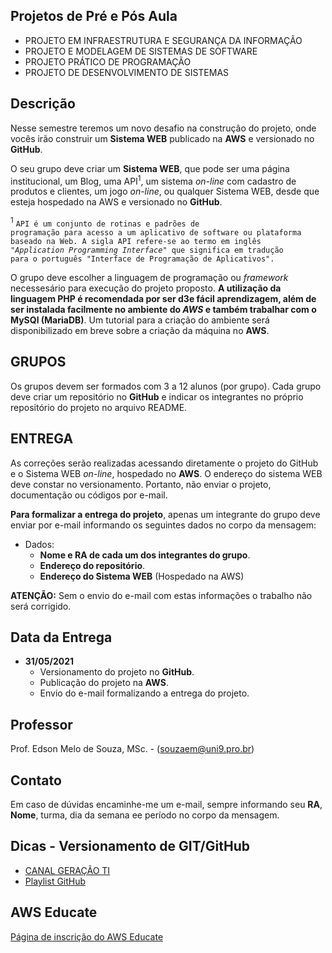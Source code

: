 ## Projetos de Pré e Pós Aula
* PROJETO EM INFRAESTRUTURA E SEGURANÇA DA INFORMAÇÃO
* PROJETO E MODELAGEM DE SISTEMAS DE SOFTWARE
* PROJETO PRÁTICO DE PROGRAMAÇÃO
* PROJETO DE DESENVOLVIMENTO DE SISTEMAS

## Descrição
Nesse semestre teremos um novo desafio na construção do projeto, onde vocês irão construir um **Sistema WEB** publicado na **AWS** e versionado no **GitHub**.

O seu grupo deve criar um **Sistema WEB**, que pode ser uma página institucional, um Blog, uma API<sup>1</sup>, um sistema *on-line* com cadastro de produtos e clientes, um jogo *on-line*, ou qualquer Sistema WEB, desde que esteja hospedado na AWS e versionado no **GitHub**.

<sup>1</sup> <code>API é um conjunto de rotinas e padrões de programação para acesso a um aplicativo de software ou plataforma baseado na Web. A sigla API refere-se ao termo em inglês "*Application Programming Interface*" que significa em tradução para o português "Interface de Programação de Aplicativos".
</code>

O grupo deve escolher a linguagem de programação ou *framework* necessesário para execução do projeto proposto. **A utilização da linguagem PHP é recomendada por ser d3e fácil aprendizagem, além de ser instalada facilmente no ambiente do *AWS* e também trabalhar com o MySQl (MariaDB)**. Um tutorial para a criação do ambiente será disponibilizado em breve sobre a criação da máquina no **AWS**.

## GRUPOS 
Os grupos devem ser formados com 3 a 12 alunos (por grupo). Cada grupo deve criar um repositório no **GitHub** e indicar os integrantes no próprio repositório do projeto no arquivo README. 


## ENTREGA 
As correções serão realizadas acessando diretamente o projeto do GitHub e o Sistema WEB *on-line*, hospedado no **AWS**. O endereço do sistema WEB deve constar no versionamento.
Portanto, não enviar o projeto, documentação ou códigos por e-mail.

**Para formalizar a entrega do projeto**, apenas um integrante do grupo deve enviar por e-mail informando os seguintes dados no corpo da mensagem:
* Dados:
	+ **Nome e RA de cada um dos integrantes do grupo**. 
	+ **Endereço do repositório**.
	+ **Endereço do Sistema WEB** (Hospedado na AWS)
	
**ATENÇÃO:**
Sem o envio do e-mail com estas informações o trabalho não será corrigido. 

## Data da Entrega
* **31/05/2021**
	+ Versionamento do projeto no **GitHub**. 
	+ Publicação do projeto na **AWS**.
	+ Envio do e-mail formalizando a entrega do projeto.

## Professor
Prof. Edson Melo de Souza, MSc. - ([souzaem@uni9.pro.br](mailto:souzaem@uni9.pro.br))

## Contato
Em caso de dúvidas encaminhe-me um e-mail, sempre informando seu **RA**, **Nome**, turma, dia da semana ee período no corpo da mensagem.

## Dicas - **Versionamento de GIT/GitHub**
* [CANAL GERAÇÃO TI](https://youtube.com/geracaoti)
* [Playlist GitHub](https://www.youtube.com/watch?v=IEz_0ZQZ3sQ&list=PL4ITHPnJ4STiWISI4cwYoaAy5PATKOh9x)

## AWS Educate
[Página de inscrição do AWS Educate](https://www.awseducate.com/signin/SiteLogin)